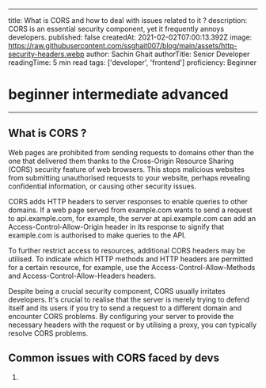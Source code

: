 
---
title: What is CORS and how to deal with issues related to it ?
description: CORS is an essential security component, yet it frequently annoys developers.
published: false
createdAt: 2021-02-02T07:00:13.392Z
image: https://raw.githubusercontent.com/ssghait007/blog/main/assets/http-security-headers.webp
author: Sachin Ghait
authorTitle: Senior Developer
readingTime: 5 min read
tags: ['developer', 'frontend']
proficiency: Beginner
# beginner intermediate advanced 
---

## What is CORS ?
Web pages are prohibited from sending requests to domains other than the one that delivered them thanks to the Cross-Origin Resource Sharing (CORS) security feature of web browsers. This stops malicious websites from submitting unauthorised requests to your website, perhaps revealing confidential information, or causing other security issues.

CORS adds HTTP headers to server responses to enable queries to other domains. If a web page served from example.com wants to send a request to api.example.com, for example, the server at api.example.com can add an Access-Control-Allow-Origin header in its response to signify that example.com is authorised to make queries to the API.

To further restrict access to resources, additional CORS headers may be utilised. To indicate which HTTP methods and HTTP headers are permitted for a certain resource, for example, use the Access-Control-Allow-Methods and Access-Control-Allow-Headers headers.

Despite being a crucial security component, CORS usually irritates developers. It's crucial to realise that the server is merely trying to defend itself and its users if you try to send a request to a different domain and encounter CORS problems. By configuring your server to provide the necessary headers with the request or by utilising a proxy, you can typically resolve CORS problems.

## Common issues with CORS faced by devs 
1. 
